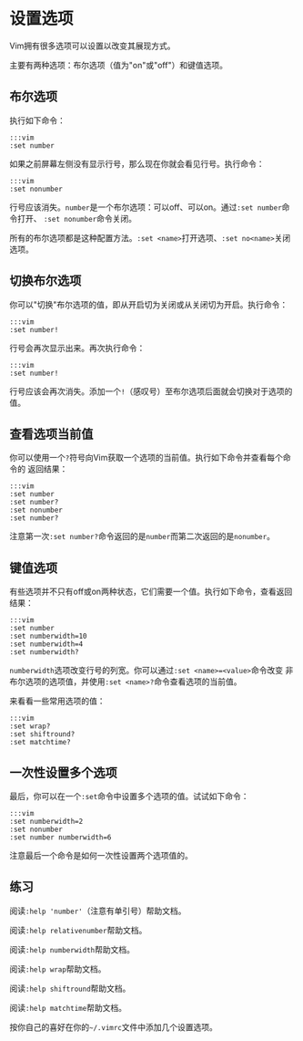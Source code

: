 设置选项
========

Vim拥有很多选项可以设置以改变其展现方式。

主要有两种选项：布尔选项（值为"on"或"off"）和键值选项。

布尔选项
--------

执行如下命令：

    :::vim
    :set number

如果之前屏幕左侧没有显示行号，那么现在你就会看见行号。执行命令：

    :::vim
    :set nonumber

行号应该消失。`number`是一个布尔选项：可以off、可以on。通过`:set number`命令打开、
`:set nonumber`命令关闭。

所有的布尔选项都是这种配置方法。`:set <name>`打开选项、`:set no<name>`关闭选项。

切换布尔选项
------------

你可以"切换"布尔选项的值，即从开启切为关闭或从关闭切为开启。执行命令：

    :::vim
    :set number!

行号会再次显示出来。再次执行命令：

    :::vim
    :set number!

行号应该会再次消失。添加一个`!`（感叹号）至布尔选项后面就会切换对于选项的值。

查看选项当前值
--------------

你可以使用一个`?`符号向Vim获取一个选项的当前值。执行如下命令并查看每个命令的
返回结果：

    :::vim
    :set number
    :set number?
    :set nonumber
    :set number?

注意第一次`:set number?`命令返回的是`number`而第二次返回的是`nonumber`。

键值选项
--------

有些选项并不只有off或on两种状态，它们需要一个值。执行如下命令，查看返回结果：

    :::vim
    :set number
    :set numberwidth=10
    :set numberwidth=4
    :set numberwidth?

`numberwidth`选项改变行号的列宽。你可以通过`:set <name>=<value>`命令改变
非布尔选项的选项值，并使用`:set <name>?`命令查看选项的当前值。

来看看一些常用选项的值：

    :::vim
    :set wrap?
    :set shiftround?
    :set matchtime?

一次性设置多个选项
------------------

最后，你可以在一个`:set`命令中设置多个选项的值。试试如下命令：

    :::vim
    :set numberwidth=2
    :set nonumber
    :set number numberwidth=6

注意最后一个命令是如何一次性设置两个选项值的。

练习
----

阅读`:help 'number'`（注意有单引号）帮助文档。

阅读`:help relativenumber`帮助文档。

阅读`:help numberwidth`帮助文档。

阅读`:help wrap`帮助文档。

阅读`:help shiftround`帮助文档。

阅读`:help matchtime`帮助文档。

按你自己的喜好在你的`~/.vimrc`文件中添加几个设置选项。
